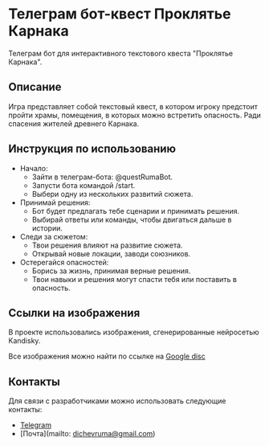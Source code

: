 # Телеграм бот-квест Проклятье Карнака

Телеграм бот для интерактивного текстового квеста "Проклятье Карнака".


## Описание

Игра представляет собой текстовый квест, 
в котором игроку предстоит пройти храмы, помещения,
в которых можно встретить опасность. Ради спасения
жителей древнего Карнака.

## Инструкция по использованию
- Начало:
  - Зайти в телеграм-бота: @questRumaBot.
  - Запусти бота командой /start.
  - Выбери одну из нескольких развитий сюжета.
- Принимай решения:
  - Бот будет предлагать тебе сценарии и принимать решения.
  - Выбирай ответы или команды, чтобы двигаться дальше в истории.
- Следи за сюжетом:
  - Твои решения влияют на развитие сюжета.
  - Открывай новые локации, заводи союзников.
- Остерегайся опасностей:
  - Борись за жизнь, принимая верные решения.
  - Твои навыки и решения могут спасти тебя или поставить в опасность.
 

## Ссылки на изображения
В проекте использовались изображения, сгенерированные нейросетью Kandisky.

Все изображения можно найти по ссылке на [Google disc]([https://drive.google.com/drive/folders/1GcHE2jHhqKJQhoQPoh-cQvP9VEaKJ14m?usp=sharing])

## Контакты
Для связи с разработчиками можно использовать следующие контакты:

- [Telegram](https://t.me/ispovedk)
- [Почта](mailto: dichevruma@gmail.com)
